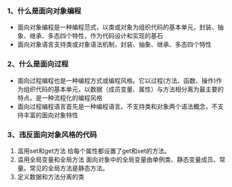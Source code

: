 ### 1、什么是面向对象编程

+ 面向对象编程是一种编程范式，以类或对象为组织代码的基本单元，封装、抽象、继承、多态四个特性，作为代码设计和实现的基石
+ 面向对象语言支持类或对象语法机制，封装、抽象、继承、多态四个特性

### 2、什么是面向过程

+ 面向过程编程也是一种编程方式或编程风格。它以过程(方法、函数、操作)作为组织代码的基本单元，以数据（成员变量、属性）与方法相分离为最主要的特点。是一种流程化的编程风格
+ 面向过程编程语言首先是一种编程语言。不支持类和对象两个语法概念，不支持丰富的面向对象特性

### 3、违反面向对象风格的代码

1. 滥用set和get方法
   给每个属性都设置了get和set的方法。
2. 滥用全局变量和全局方法
   面向对象中的全局变量由单例类、静态变量成员、常量。常见的全局方法是静态方法。
3. 定义数据和方法分离的类
   